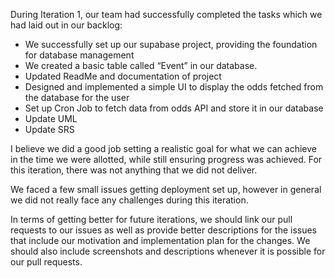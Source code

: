 During Iteration 1, our team had successfully completed the tasks which we had laid out in our backlog: 

- We successfully set up our supabase project, providing the foundation for database management
- We created a basic table called “Event” in our database.
- Updated ReadMe and documentation of project
- Designed and implemented a simple UI to display the odds fetched from the database for the user
- Set up Cron Job to fetch data from odds API and store it in our database
- Update UML
- Update SRS

I believe we did a good job setting a realistic goal for what we can achieve in the time we were allotted, while still ensuring progress was achieved. For this iteration, there was not anything that we did not deliver. 

We faced a few small issues getting deployment set up, however in general we did not really face any challenges during this iteration.

In terms of getting better for future iterations, we should link our pull requests to our issues as well as provide better descriptions for the issues that include our motivation and implementation  plan for the changes. We should also include screenshots and descriptions whenever it is possible for our pull requests. 
